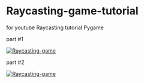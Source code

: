 # Raycasting-game-tutorial
for youtube Raycasting tutorial
Pygame

part #1

[![Raycasting-game](http://img.youtube.com/vi/SmKBsArp2dI/0.jpg)](https://www.youtube.com/watch?v=SmKBsArp2dI "Raycasting-game #1")

part #2

[![Raycasting-game](http://img.youtube.com/vi/SmKBsArp2dI/0.jpg)](https://www.youtube.com/watch?v=SmKBsArp2dI "Raycasting-game #2")


